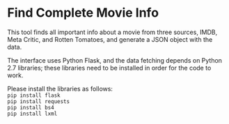 # Find Complete Movie Info
This tool finds all important info about a movie from three sources, IMDB, Meta Critic, and Rotten Tomatoes, and generate a JSON object with the data.

The interface uses Python Flask, and the data fetching depends on Python 2.7 libraries; these libraries need to be installed in order for the code to work.

Please install the libraries as follows:  
`pip install flask`  
`pip install requests`  
`pip install bs4`  
`pip install lxml`
